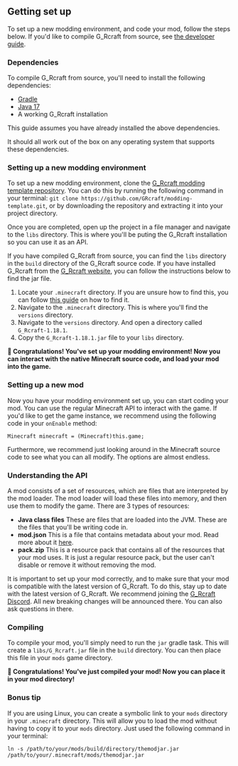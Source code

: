 ## Getting set up
To set up a new modding environment, and code your mod, follow the steps below. If you'd like to compile G_Rcraft from source, see [the developer guide](/docs/developer/SETUP.md).

### Dependencies
To compile G_Rcraft from source, you'll need to install the following dependencies:
 - [Gradle](https://gradle.org)
 - [Java 17](https://adoptium.net/)
 - A working G_Rcraft installation

This guide assumes you have already installed the above dependencies.

It should all work out of the box on any operating system that supports these dependencies.
### Setting up a new modding environment
To set up a new modding environment, clone the [G_Rcraft modding template repository](https://github.com/GRcraft/modding-template). You can do this by running the following command in your terminal: `git clone https://github.com/GRcraft/modding-template.git`, or by downloading the repository and extracting it into your project directory.

Once you are completed, open up the project in a file manager and navigate to the `libs` directory. This is where you'll be puting the G_Rcraft installation so you can use it as an API.

If you have compiled G_Rcraft from source, you can find the `libs` directory in the `build` directory of the G_Rcraft source code.
If you have installed G_Rcraft from the [G_Rcraft website](https://grcraft.grplayer.ga/), you can follow the instructions below to find the jar file.

1. Locate your `.minecraft` directory. If you are unsure how to find this, you can follow [this guide](https://minecraft.fandom.com/wiki/.minecraft) on how to find it.
2. Navigate to the `.minecraft` directory. This is where you'll find the `versions` directory.
3. Navigate to the `versions` directory. And open a directory called `G_Rcraft-1.18.1`.
4. Copy the `G_Rcraft-1.18.1.jar` file to your `libs` directory.

**🎉 Congratulations! You've set up your modding environment! Now you can interact with the native Minecraft source code, and load your mod into the game.**

### Setting up a new mod
Now you have your modding environment set up, you can start coding your mod. You can use the regular Minecraft API to interact with the game. If you'd like to get the game instance, we recommend using the following code in your `onEnable` method:
```
Minecraft minecraft = (Minecraft)this.game;
```
Furthermore, we recommend just looking around in the Minecraft source code to see what you can all modify. The options are almost endless.

### Understanding the API
A mod consists of a set of resources, which are files that are interpreted by the mod loader. The mod loader will load these files into memory, and then use them to modify the game.
There are 3 types of resources:

- **Java class files** These are files that are loaded into the JVM. These are the files that you'll be writing code in.
- **mod.json** This is a file that contains metadata about your mod. Read more about it [here](/docs/modders/mod.json).
- **pack.zip** This is a resource pack that contains all of the resources that your mod uses. It is just a regular resource pack, but the user can't disable or remove it without removing the mod.

It is important to set up your mod correctly, and to make sure that your mod is compatible with the latest version of G_Rcraft.
To do this, stay up to date with the latest version of G_Rcraft. We recommend joining the [G_Rcraft Discord](https://discord.gg/5Gcxq3JsgC). All new breaking changes will be announced there. You can also ask questions in there.

### Compiling
To compile your mod, you'll simply need to run the `jar` gradle task. This will create a `libs/G_Rcraft.jar` file in the `build` directory. You can then place this file in your `mods` game directory.

**🎉 Congratulations! You've just compiled your mod! Now you can place it in your mod directory!**

### Bonus tip
If you are using Linux, you can create a symbolic link to your `mods` directory in your `.minecraft` directory. This will allow you to load the mod without having to copy it to your `mods` directory.
Just used the following command in your terminal:
```
ln -s /path/to/your/mods/build/directory/themodjar.jar /path/to/your/.minecraft/mods/themodjar.jar
```